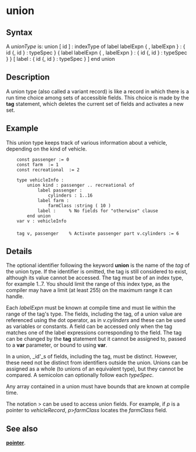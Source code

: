 
# union

## Syntax
A _unionType_ is:
        union [ id ] : indexType of
            label labelExpn { , labelExpn } :
                        { id {, id } : typeSpec }
            { label labelExpn { , labelExpn } :
                        { id {, id } : typeSpec } }
            [ label :       { id {, id } : typeSpec } ]
        end union
## Description
A union type (also called a variant record) is like a record in which there is a run time choice among sets of accessible fields. This choice is made by the **tag** statement, which deletes the current set of fields and activates a new set.


## Example
This union type keeps track of various information about a vehicle, depending on the kind of vehicle.

        const passenger := 0
        const farm  := 1
        const recreational  := 2
        
        type vehicleInfo :
            union kind : passenger .. recreational of
                label passenger :
                    cylinders : 1..16
                label farm :
                    farmClass :string ( 10 )
                label :     % No fields for "otherwise" clause
            end union
        var v : vehicleInfo
        
        tag v, passenger    % Activate passenger part v.cylinders := 6
## Details
The optional identifier following the keyword **union** is the name of the _tag_ of the union type. If the identifier is omitted, the tag is still considered to exist, although its value cannot be accessed. The tag must be of an index type, for example 1..7. You should limit the range of this index type, as the compiler may have a limit (at least 255) on the maximum range it can handle.

Each _labelExpn_ must be known at compile time and must lie within the range of the tag's type. The fields, including the tag, of a union value are referenced using the dot operator, as in _v.cylinders_ and these can be used as variables or constants. A field can be accessed only when the tag matches one of the label expressions corresponding to the field. The tag can be changed by the **tag** statement  but it cannot be assigned to, passed to a **var** parameter, or bound to using **var**.

In a union, _id'_s of fields, including the tag, must be distinct. However, these need not be distinct from identifiers outside the union. Unions can be assigned as a whole (to unions of an equivalent type), but they cannot be compared. A semicolon can optionally follow each _typeSpec_.

Any array contained in a union must have bounds that are known at compile time.

The notation > can be used to access union fields. For example, if _p_ is a pointer to _vehicleRecord_, _p_>_farmClass_ locates the _farmClass_ field.


## See also
**[pointer](pointer.html)**.

